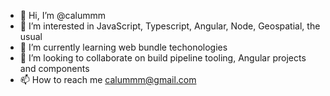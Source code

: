 - 👋 Hi, I’m @calummm
- 👀 I’m interested in JavaScript, Typescript, Angular, Node, Geospatial, the usual
- 🌱 I’m currently learning web bundle techonologies
- 💞️ I’m looking to collaborate on build pipeline tooling, Angular projects and components
- 📫 How to reach me calummm@gmail.com
